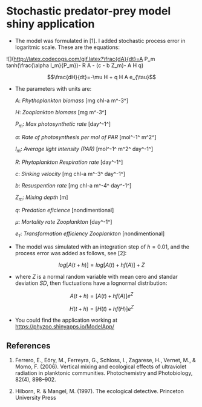 
# Stochastic predator-prey model shiny application

* The model was formulated in [1]. I added stochastic process error in logaritmic scale. These are the equations: 


![](http://latex.codecogs.com/gif.latex?\frac{dA}{dt}=A P_m tanh(\frac{\alpha I_m}{P_m})- R A - (c - b Z_m)- A H q)   

$$\frac{dH}{dt}=-\mu H + q H A e_{\tau}$$   

* The parameters with units are: 

    $A$: *Phythoplankton biomass* [mg chl-a m^-3^] 
    
    $H$: *Zooplankton biomass* [mg m^-3^]
    
    $P_m$: *Max photosynthetic rate* [day^-1^]
    
    $\alpha$: *Rate of photosynthesis per mol of PAR* [mol^-1^ m^2^]  
    
    $I_m$: *Average light intensity (PAR)* [mol^-1^ m^2^ day^-1^]
    
    $R$:  *Phytoplankton Respiration rate* [day^-1^]
    
    $c$:  *Sinking velocity* [mg chl-a m^-3^ day^-1^]
    
    $b$:  *Resuspention rate* [mg chl-a m^-4^ day^-1^]
    
    $Z_m$: *Mixing depth* [m]
    
    $q$:  *Predation eficience* [nondimentional]
    
    $\mu$: *Mortality rate Zooplankton* [day^-1^]
    
    $e_{\tau}$: *Transformation efficiency Zooplankton* [nondimentional]

* The model was simulated with an integration step of $h=0.01$, and the process error was added as follows, see [2]:

$$log[A(t+h)]=log[A(t) +h f(A)] + Z$$

* where $Z$ is a normal random variable with mean cero and standar deviation $SD$, then fluctuations have a lognormal distribution:

$$A(t+h)=[A(t) +h f(A) ] e^Z$$
    
$$H(t+h)=[H(t) +h f(H) ] e^Z$$


* You could find the application working at <https://phyzoo.shinyapps.io/ModelApp/>


## References

1. Ferrero, E., Eöry, M., Ferreyra, G., Schloss, I., Zagarese, H., Vernet, M., & Momo, F. (2006). Vertical mixing and ecological effects of ultraviolet radiation in planktonic communities. Photochemistry and Photobiology, 82(4), 898–902. 

1. Hilborn, R. & Mangel, M. (1997). The ecological detective. Princeton University Press